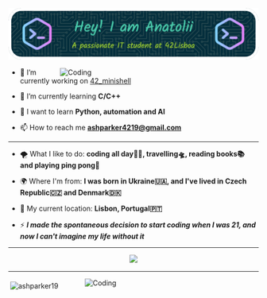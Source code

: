 ![Header](./header2.png)


<img align="right" alt="Coding" width="400" src="https://media1.giphy.com/media/qgQUggAC3Pfv687qPC/giphy.gif?cid=ecf05e47hph4qmpjr3fmhyns6910pppgz3lmcj3p28byh0yf&ep=v1_gifs_search&rid=giphy.gif&ct=g">
 
* 🔭 I’m currently working on [42_minishell](https://github.com/AshParker19/42_minishell)

* 🌱 I’m currently learning **C/C++**

* 📔 I want to learn **Python, automation and AI**

* 📫 How to reach me **ashparker4219@gmail.com**
  
---

* 🌪 What I like to do: **coding all day👨‍💻, travelling🛸, reading books📚 and playing ping pong🏓**

* 🌍 Where I'm from: **I was born in Ukraine🇺🇦, and I've lived in Czech Republic🇨🇿 and Denmark🇩🇰**

* 📍 My current location: **Lisbon, Portugal🇵🇹**

* ⚡ **_I made the spontaneous decision to start coding when I was 21, and now I can't imagine my life without it_**

---

<p align="center">
  <a href="https://skillicons.dev">
    <img src="https://skillicons.dev/icons?i=c,cpp,bash,linux,git,github,md" />
  </a>
</p>

---

<img align="right" alt="Coding" width="350" src="https://gifdb.com/images/high/programming-angry-punching-keyboard-fw45yh2e39g24ylb.gif">
<p>&nbsp;<img align="middle" src="https://github-readme-stats.vercel.app/api?username=ashparker19&show_icons=true&locale=en" alt="ashparker19" /></p>
